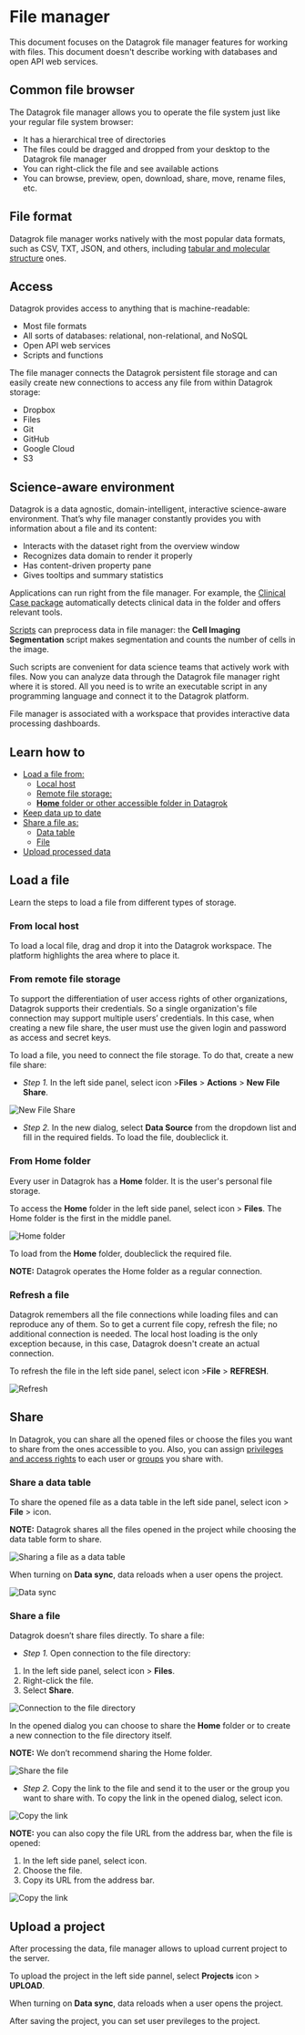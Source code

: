 # File manager

This document focuses on the Datagrok file manager features for working with
files. This document doesn't describe working with databases and open API web
services.

## Common file browser

The Datagrok file manager allows you to operate the file system just like your
regular file system browser:

* It has a hierarchical tree of directories
* The files could be dragged and dropped from your desktop to the Datagrok file
  manager
* You can right-click the file and see available actions
* You can browse, preview, open, download, share, move, rename files, etc.

## File format

Datagrok file manager works natively with the most popular data formats, such as
CSV, TXT, JSON, and others, including [tabular and molecular
structure](https://datagrok.ai/help/access/file) ones.

## Access

Datagrok provides access to anything that is machine-readable:

* Most file formats
* All sorts of databases: relational, non-relational, and NoSQL
* Open API web services
* Scripts and functions

The file manager connects the Datagrok persistent file storage and can easily
create new connections to access any file from within Datagrok storage:

* Dropbox
* Files
* Git
* GitHub
* Google Cloud
* S3

## Science-aware environment

Datagrok is a data agnostic, domain-intelligent, interactive science-aware
environment. That’s why file manager constantly provides you with information
about a file and its content:

* Interacts with the dataset right from the overview window
* Recognizes data domain to render it properly
* Has content-driven property pane
* Gives tooltips and summary statistics

Applications can run right from the file manager. For example, the [Clinical
Case
package](https://github.com/datagrok-ai/public/tree/master/packages/ClinicalCase#readme)
automatically detects clinical data in the folder and offers relevant tools.

[Scripts](https://datagrok.ai/help/compute/scripting) can preprocess data in
file manager: the **Cell Imaging Segmentation** script makes segmentation and
counts the number of cells in the image.

Such scripts are convenient for data science teams that actively work with
files. Now you can analyze data through the Datagrok file manager right where it
is stored. All you need is to write an executable script in any programming
language and connect it to the Datagrok platform.

File manager is associated with a workspace that provides interactive data
processing dashboards.

## Learn how to

* [Load a file from:](#load-a-file)
  * [Local host](#from-local-host)
  * [Remote file storage:](#from-remote-file-storage)
  * [**Home** folder or other accessible folder in Datagrok](#from-home-folder)
* [Keep data up to date](#refresh-a-file)
* [Share a file as:](#share)
  * [Data table](#share-a-data-table)
  * [File](#share-a-file)
* [Upload processed data](#upload-a-project)

<!--See useful features:

* [Dashboard](#dashboard)
* [Clinical case](#clinical-data)
* [Scripts](#scripts)-->

## Load a file

Learn the steps to load a file from different types of storage.

### From local host

To load a local file, drag and drop it into the Datagrok workspace. The platform
highlights the area where to place it.

### From remote file storage

To support the differentiation of user access rights of other organizations,
Datagrok supports their credentials. So a single organization's file connection
may support multiple users’ credentials. In this case, when creating a new file
share, the user must use the given login and password as access and secret keys.

To load a file, you need to connect the file storage. To do that, create a new
file share:

* _Step 1._ In the left side panel, select  icon >**Files** > **Actions** >
  **New File Share**.

![New File Share](Files-uploading-new-file-share.png)

* _Step 2._ In the new dialog, select **Data Source** from the dropdown list and
fill in the required fields. To load the file, doubleclick it.

### From **Home** folder

Every user in Datagrok has a **Home** folder. It is the user's personal file
storage.

To access the **Home** folder in the left side panel, select  icon > **Files**.
The Home folder is the first in the middle panel.

![Home folder](Files-uploading-Home-folder.png)

To load from the **Home** folder, doubleclick the required file.

**NOTE:** Datagrok operates the Home folder as a regular connection.

### Refresh a file

Datagrok remembers all the file connections while loading files and can
reproduce any of them. So to get a current file copy, refresh the file; no
additional connection is needed. The local host loading is the only exception
because, in this case, Datagrok doesn't create an actual connection.

To refresh the file in the left side panel, select icon >**File** > **REFRESH**.

![Refresh](Files-uploading-refresh.png)

<!--## Working with data features

### Clinical data

### Scripts

### Dashboard

Once you upload the file, the platform recognizes the data and offers tools for data processing-->

## Share

In Datagrok, you can share all the opened files or choose the files you want to
share from the ones accessible to you. Also, you can assign [privileges and
access rights](https://datagrok.ai/help/govern/security) to each user or
[groups](https://datagrok.ai/help/govern/group) you share with.

### Share a data table

To share the opened file as a data table in the left side panel, select  icon >
**File** >  icon.

**NOTE:** Datagrok shares all the files opened in the project while choosing the
data table form to share.

![Sharing a file as a data table](Files-uploading-share-the-table.png)

When turning on **Data sync**, data reloads when a user opens the project.

![Data sync](Files-uploading-share-the-table-sync-data.png)

### Share a file

Datagrok doesn’t share files directly. To share a file:

* _Step 1._ Open connection to the file directory:

1. In the left side panel, select  icon > **Files**.
2. Right-click the file.
3. Select **Share**.

![Connection to the file directory](Files-uploading-share-the-file.png)

In the opened dialog you can choose to share the **Home** folder or to create a
new connection to the file directory itself.

**NOTE:** We don’t recommend sharing the Home folder.

![Share the file](Files-uploading-share-the-file-directory.png)

* _Step 2._ Copy the link to the file and send it to the user or the group you
want to share with. To copy the link in the opened dialog, select icon.

![Copy the link](Files-uploading-copy-the-link.png)

**NOTE:** you can also copy the file URL from the address bar, when the file is
opened:

1. In the left side panel, select  icon.
2. Choose the file.
3. Copy its URL from the address bar.

![Copy the link](Files-uploading-copy-the-link-2.png)

## Upload a project

After processing the data, file manager allows to upload current project to the
server.

To upload the project in the left side pannel, select **Projects** icon >
**UPLOAD**.

When turning on **Data sync**, data reloads when a user opens the project.

After saving the project, you can set user previleges to the project.

<!--![Upload the project](./File-manager-upload-the-project.gif)-->
